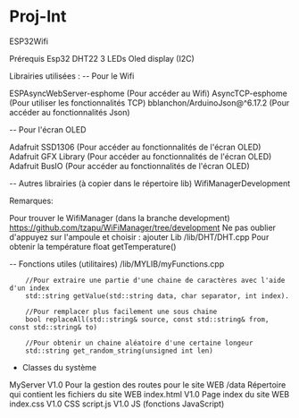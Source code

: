 # Proj-Int

ESP32Wifi


Prérequis
Esp32
DHT22
3 LEDs
Oled display (I2C)


Librairies utilisées : 
-- Pour le Wifi

  ESPAsyncWebServer-esphome                   (Pour accéder au Wifi)
  AsyncTCP-esphome                            (Pour utiliser les fonctionnalités TCP)
  bblanchon/ArduinoJson@^6.17.2               (Pour accéder au fonctionnalités Json)
  
  
  
-- Pour l'écran OLED

  Adafruit SSD1306                            (Pour accéder au fonctionnalités de l'écran OLED)
  Adafruit GFX Library                        (Pour accéder au fonctionnalités de l'écran OLED)
  Adafruit BusIO                              (Pour accéder au fonctionnalités de l'écran OLED)
  
  
  
-- Autres librairies (à copier dans le répertoire lib) WifiManagerDevelopment 

Remarques: 


Pour trouver le WifiManager (dans la branche development) https://github.com/tzapu/WiFiManager/tree/development Ne pas oublier d'appuyez sur l'ampoule et choisir : ajouter Lib /lib/DHT/DHT.cpp Pour obtenir la température float getTemperature()

-- Fonctions utiles (utilitaires) /lib/MYLIB/myFunctions.cpp 

        //Pour extraire une partie d'une chaine de caractères avec l'aide d'un index
        std::string getValue(std::string data, char separator, int index).
        
        //Pour remplacer plus facilement une sous chaine
        bool replaceAll(std::string& source, const std::string& from, const std::string& to)
        
        //Pour obtenir un chaine aléatoire d'une certaine longeur
        std::string get_random_string(unsigned int len)
        
        
* Classes du système

 MyServer                        V1.0    Pour la gestion des routes pour le site WEB
     /data                               Répertoire qui contient les fichiers du site WEB 
         index.html              V1.0    Page index du site WEB
         index.css               V1.0    CSS
         script.js               V1.0    JS (fonctions JavaScript)
